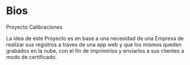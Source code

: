 # Bios
Proyecto Calibraciones

La idea de este Proyecto es en base a una necesidad de una Empresa de realizar sus registros a traves de una app web y que los mismos queden grabados en la nube, con el fin de imprimirlos y enviarlos a sus clientes a modo de certificado.

